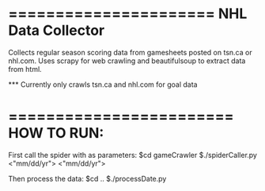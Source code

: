 ======================
NHL Data Collector
======================

Collects regular season scoring data from gamesheets posted on tsn.ca or nhl.com.
Uses scrapy for web crawling and beautifulsoup to extract data from html.

*** Currently only crawls tsn.ca and nhl.com for goal data


========================
HOW TO RUN:
========================

First call the spider with <start date> <end date> as parameters:
	$cd gameCrawler
	$./spiderCaller.py <"mm/dd/yr"> <"mm/dd/yr">

Then process the data:
	$cd ..
	$./processDate.py
